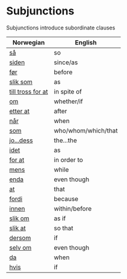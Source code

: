 # Subjunctions

Subjunctions introduce subordinate clauses

| Norwegian | English |
| --- | --- |
| [så](https://www.ordnett.no/search?language=no&phrase=så) | so |
| [siden](https://www.ordnett.no/search?language=no&phrase=siden) | since/as |
| [før](https://www.ordnett.no/search?language=no&phrase=før) | before |
| [slik som](https://www.ordnett.no/search?language=no&phrase=slik%20som) | as |
| [till tross for at](https://www.ordnett.no/search?language=no&phrase=till%20tross%20for%20at) | in spite of |
| [om](https://www.ordnett.no/search?language=no&phrase=om) | whether/if |
| [etter at](https://www.ordnett.no/search?language=no&phrase=etter%20at) | after |
| [når](https://www.ordnett.no/search?language=no&phrase=når) | when |
| [som](https://www.ordnett.no/search?language=no&phrase=som) | who/whom/which/that |
| [jo...dess](https://www.ordnett.no/search?language=no&phrase=jo...dess) | the...the |
| [idet](https://www.ordnett.no/search?language=no&phrase=idet) | as |
| [for at](https://www.ordnett.no/search?language=no&phrase=for%20at) | in order to |
| [mens](https://www.ordnett.no/search?language=no&phrase=mens) | while |
| [enda](https://www.ordnett.no/search?language=no&phrase=enda) | even though |
| [at](https://www.ordnett.no/search?language=no&phrase=at) | that |
| [fordi](https://www.ordnett.no/search?language=no&phrase=fordi) | because |
| [innen](https://www.ordnett.no/search?language=no&phrase=innen) | within/before |
| [slik om](https://www.ordnett.no/search?language=no&phrase=slik%20om) | as if |
| [slik at](https://www.ordnett.no/search?language=no&phrase=slik%20at) | so that |
| [dersom](https://www.ordnett.no/search?language=no&phrase=dersom) | if |
| [selv om](https://www.ordnett.no/search?language=no&phrase=selv%20om) | even though |
| [da](https://www.ordnett.no/search?language=no&phrase=da) | when |
| [hvis](https://www.ordnett.no/search?language=no&phrase=hvis) | if |


